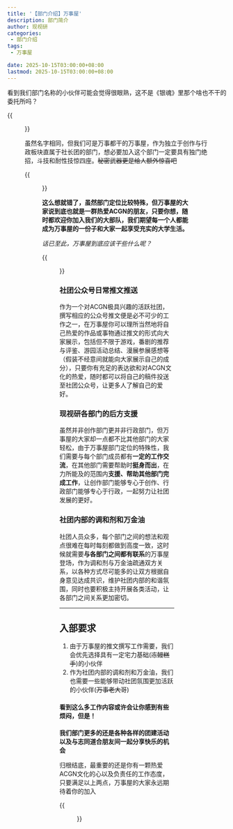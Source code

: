 ```yaml
---
title: '【部门介绍】万事屋'
description: 部门简介
author: 现视研
categories:
 - 部门介绍
tags:
 - 万事屋

date: 2025-10-15T03:00:00+08:00
lastmod: 2025-10-15T03:00:00+08:00
---
```


看到我们部门名称的小伙伴可能会觉得很眼熟，这不是《银魂》里那个啥也不干的委托所吗？

{{<figure src="/images/yorozuya.jpg" width="400">}}

虽然名字相同，但我们可是万事都干的万事屋，作为独立于创作与行政板块直属于社长团的部门，想必要加入这个部门一定要具有独门绝招，斗技和耐性技惊四座。~~秘密武器更是给人额外惊喜吧~~

{{<figure src="/images/1.jpg" width="200">}}

**这么想就错了，虽然部门定位比较特殊，但万事屋的大家说到底也就是一群热爱ACGN的朋友，只要你想，随时都欢迎你加入我们的大部队，我们期望每一个人都能成为万事屋的一份子和大家一起享受充实的大学生活。**

*话已至此，万事屋到底应该干些什么呢？*

{{<figure src="/images/TGW.gif" width="200">}}

### 社团公众号日常推文推送

作为一个对ACGN极具兴趣的活跃社团，撰写相应的公众号推文便是必不可少的工作之一，在万事屋你可以理所当然地将自己热爱的作品或事物通过推文的形式向大家展示，包括但不限于游戏，番剧的推荐与评鉴、游园活动总结、漫展参展感想等（假装不经意间就能向大家展示自己的成分），只要你有充足的表达欲和对ACGN文化的热爱，随时都可以将自己的稿件投送至社团公众号，让更多人了解自己的爱好。

### 现视研各部门的后方支援

虽然并非创作部门更并非行政部门，但万事屋的大家却一点都不比其他部门的大家轻松，由于万事屋部门定位的特殊性，我们需要与每个部门成员都有**一定的工作交流**，在其他部门需要帮助时**挺身而出**，在力所能及的范围内**支援、帮助其他部门完成工作**，让创作部门能够专心于创作、行政部门能够专心于行政，一起努力让社团发展的更好。

### 社团内部的调和剂和万金油

社团人员众多，每个部门之间的想法和观点很难在每时每刻都做到高度一致，这时候就需要**与各部门之间都有联系**的万事屋登场，作为调和剂与万金油疏通双方关系，以各种方式尽可能多的让双方根据自身意见达成共识，维护社团内部的和谐氛围，同时也要积极主持开展各类活动，让各部门之间关系更加密切。

---
## 入部要求
1. 由于万事屋的推文撰写工作需要，我们会优先选择具有一定宅力基础(~~冻鳗糕手~~)的小伙伴
2. 作为社团内部的调和剂和万金油，我们也需要一些能够带动社团氛围更加活跃的小伙伴(~~万事老大哥~~)

#### 看到这么多工作内容或许会让你感到有些烦闷，但是！
**我们部门更多的还是各种各样的团建活动以及与志同道合朋友间一起分享快乐的机会**

归根结底，最重要的还是你有一颗热爱ACGN文化的心以及负责任的工作态度，只要满足以上两点，万事屋的大家永远期待着你的加入

{{<figure src="/images/2.jpg" width="200">}}